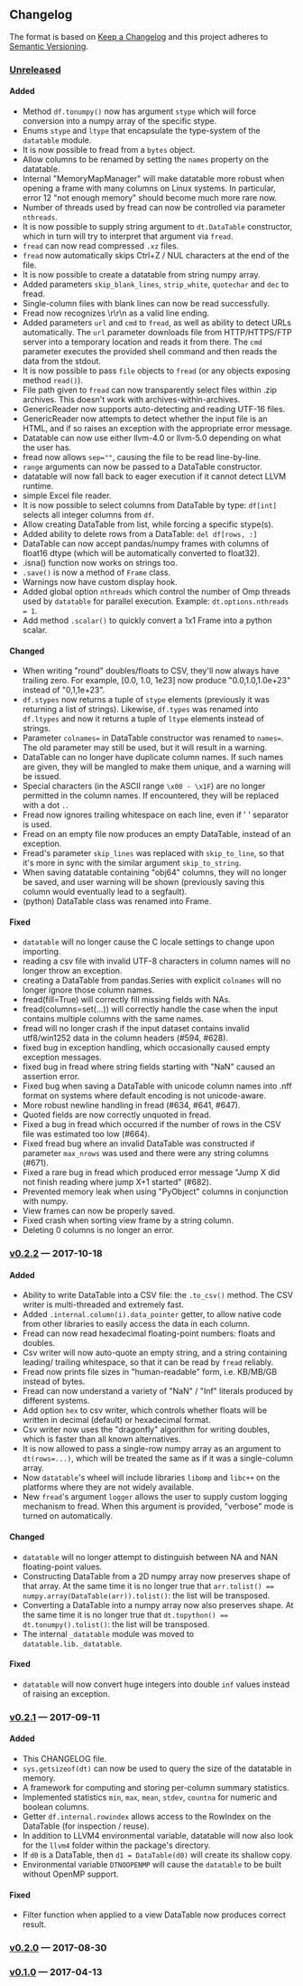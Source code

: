 <!---
  This Source Code Form is subject to the terms of the Mozilla Public
  License, v. 2.0. If a copy of the MPL was not distributed with this
  file, You can obtain one at http://mozilla.org/MPL/2.0/.
-->

## Changelog
The format is based on [Keep a Changelog](http://keepachangelog.com/)
and this project adheres to [Semantic Versioning](http://semver.org/).

### [Unreleased](https://github.com/h2oai/datatable/compare/HEAD...v0.2.2)
#### Added
- Method `df.tonumpy()` now has argument `stype` which will force conversion into
  a numpy array of the specific stype.
- Enums `stype` and `ltype` that encapsulate the type-system of the `datatable`
  module.
- It is now possible to fread from a `bytes` object.
- Allow columns to be renamed by setting the `names` property on the datatable.
- Internal "MemoryMapManager" will make datatable more robust when opening a
  frame with many columns on Linux systems. In particular, error 12 "not enough
  memory" should become much more rare now.
- Number of threads used by fread can now be controlled via parameter `nthreads`.
- It is now possible to supply string argument to `dt.DataTable` constructor,
  which in turn will try to interpret that argument via `fread`.
- `fread` can now read compressed `.xz` files.
- `fread` now automatically skips Ctrl+Z / NUL characters at the end of the file.
- It is now possible to create a datatable from string numpy array.
- Added parameters `skip_blank_lines`, `strip_white`, `quotechar` and `dec` to fread.
- Single-column files with blank lines can now be read successfully.
- Fread now recognizes \r\r\n as a valid line ending.
- Added parameters `url` and `cmd` to `fread`, as well as ability to detect URLs
  automatically. The `url` parameter downloads file from HTTP/HTTPS/FTP server
  into a temporary location and reads it from there. The `cmd` parameter executes
  the provided shell command and then reads the data from the stdout.
- It is now possible to pass `file` objects to `fread` (or any objects exposing
  method `read()`).
- File path given to `fread` can now transparently select files within .zip archives.
  This doesn't work with archives-within-archives.
- GenericReader now supports auto-detecting and reading UTF-16 files.
- GenericReader now attempts to detect whether the input file is an HTML, and if so
  raises an exception with the appropriate error message.
- Datatable can now use either llvm-4.0 or llvm-5.0 depending on what the user has.
- fread now allows `sep=""`, causing the file to be read line-by-line.
- `range` arguments can now be passed to a DataTable constructor.
- datatable will now fall back to eager execution if it cannot detect LLVM runtime.
- simple Excel file reader.
- It is now possible to select columns from DataTable by type: `df[int]` selects
  all integer columns from `df`.
- Allow creating DataTable from list, while forcing a specific stype(s).
- Added ability to delete rows from a DataTable: `del df[rows, :]`
- DataTable can now accept pandas/numpy frames with columns of float16 dtype
  (which will be automatically converted to float32).
- .isna() function now works on strings too.
- `.save()` is now a method of `Frame` class.
- Warnings now have custom display hook.
- Added global option `nthreads` which control the number of Omp threads used
  by `datatable` for parallel execution. Example: `dt.options.nthreads = 1`.
- Add method `.scalar()` to quickly convert a 1x1 Frame into a python scalar.


#### Changed
- When writing "round" doubles/floats to CSV, they'll now always have trailing zero.
  For example, [0.0, 1.0, 1e23] now produce "0.0,1.0,1.0e+23" instead of "0,1,1e+23".
- `df.stypes` now returns a tuple of `stype` elements (previously it was returning
  a list of strings). Likewise, `df.types` was renamed into `df.ltypes` and now it
  returns a tuple of `ltype` elements instead of strings.
- Parameter `colnames=` in DataTable constructor was renamed to `names=`. The old
  parameter may still be used, but it will result in a warning.
- DataTable can no longer have duplicate column names. If such names are given,
  they will be mangled to make them unique, and a warning will be issued.
- Special characters (in the ASCII range `\x00 - \x1F`) are no longer permitted in
  the column names. If encountered, they will be replaced with a dot `.`.
- Fread now ignores trailing whitespace on each line, even if ' ' separator is used.
- Fread on an empty file now produces an empty DataTable, instead of an exception.
- Fread's parameter `skip_lines` was replaced with `skip_to_line`, so that it's
  more in sync with the similar argument `skip_to_string`.
- When saving datatable containing "obj64" columns, they will no longer be saved,
  and user warning will be shown (previously saving this column would eventually
  lead to a segfault).
- (python) DataTable class was renamed into Frame.


#### Fixed
- `datatable` will no longer cause the C locale settings to change upon importing.
- reading a csv file with invalid UTF-8 characters in column names will no longer
  throw an exception.
- creating a DataTable from pandas.Series with explicit `colnames` will no longer
  ignore those column names.
- fread(fill=True) will correctly fill missing fields with NAs.
- fread(columns=set(...)) will correctly handle the case when the input contains
  multiple columns with the same names.
- fread will no longer crash if the input dataset contains invalid utf8/win1252
  data in the column headers (#594, #628).
- fixed bug in exception handling, which occasionally caused empty exception
  messages.
- fixed bug in fread where string fields starting with "NaN" caused an assertion error.
- Fixed bug when saving a DataTable with unicode column names into .nff format
  on systems where default encoding is not unicode-aware.
- More robust newline handling in fread (#634, #641, #647).
- Quoted fields are now correctly unquoted in fread.
- Fixed a bug in fread which occurred if the number of rows in the CSV file was
  estimated too low (#664).
- Fixed fread bug where an invalid DataTable was constructed if parameter `max_nrows`
  was used and there were any string columns (#671).
- Fixed a rare bug in fread which produced error message "Jump X did not finish
  reading where jump X+1 started" (#682).
- Prevented memory leak when using "PyObject" columns in conjunction with numpy.
- View frames can now be properly saved.
- Fixed crash when sorting view frame by a string column.
- Deleting 0 columns is no longer an error.


### [v0.2.2](https://github.com/h2oai/datatable/compare/v0.2.2...v0.2.1) — 2017-10-18
#### Added
- Ability to write DataTable into a CSV file: the `.to_csv()` method. The CSV writer
  is multi-threaded and extremely fast.
- Added `.internal.column(i).data_pointer` getter, to allow native code from other
  libraries to easily access the data in each column.
- Fread can now read hexadecimal floating-point numbers: floats and doubles.
- Csv writer will now auto-quote an empty string, and a string containing leading/
  trailing whitespace, so that it can be read by `fread` reliably.
- Fread now prints file sizes in "human-readable" form, i.e. KB/MB/GB instead of bytes.
- Fread can now understand a variety of "NaN" / "Inf" literals produced by different
  systems.
- Add option `hex` to csv writer, which controls whether floats will be written in
  decimal (default) or hexadecimal format.
- Csv writer now uses the "dragonfly" algorithm for writing doubles, which is faster
  than all known alternatives.
- It is now allowed to pass a single-row numpy array as an argument to `dt(rows=...)`,
  which will be treated the same as if it was a single-column array.
- Now `datatable`'s wheel will include libraries `libomp` and `libc++` on the platforms
  where they are not widely available.
- New `fread`'s argument `logger` allows the user to supply custom logging mechanism to
  fread. When this argument is provided, "verbose" mode is turned on automatically.

#### Changed
- `datatable` will no longer attempt to distinguish between NA and NAN floating-point values.
- Constructing DataTable from a 2D numpy array now preserves shape of that array. At the same
  time it is no longer true that `arr.tolist() == numpy.array(DataTable(arr)).tolist()`: the
  list will be transposed.
- Converting a DataTable into a numpy array now also preserves shape. At the same time it is
  no longer true that `dt.topython() == dt.tonumpy().tolist()`: the list will be transposed.
- The internal `_datatable` module was moved to `datatable.lib._datatable`.

#### Fixed
- `datatable` will now convert huge integers into double `inf` values instead of raising an exception.



### [v0.2.1](https://github.com/h2oai/datatable/compare/v0.2.1...v0.2.0) — 2017-09-11
#### Added
- This CHANGELOG file.
- `sys.getsizeof(dt)` can now be used to query the size of the datatable in memory.
- A framework for computing and storing per-column summary statistics.
- Implemented statistics `min`, `max`, `mean`, `stdev`, `countna` for numeric and boolean columns.
- Getter `df.internal.rowindex` allows access to the RowIndex on the DataTable (for inspection / reuse).
- In addition to LLVM4 environmental variable, datatable will now also look for the `llvm4` folder
  within the package's directory.
- If `d0` is a DataTable, then `d1 = DataTable(d0)` will create its shallow copy.
- Environmental variable `DTNOOPENMP` will cause the `datatable` to be built without OpenMP support.

#### Fixed
- Filter function when applied to a view DataTable now produces correct result.



### [v0.2.0](https://github.com/h2oai/datatable/compare/v0.2.0...v0.1.0) — 2017-08-30

### [v0.1.0](https://github.com/h2oai/datatable/tree/v0.1.0) — 2017-04-13
